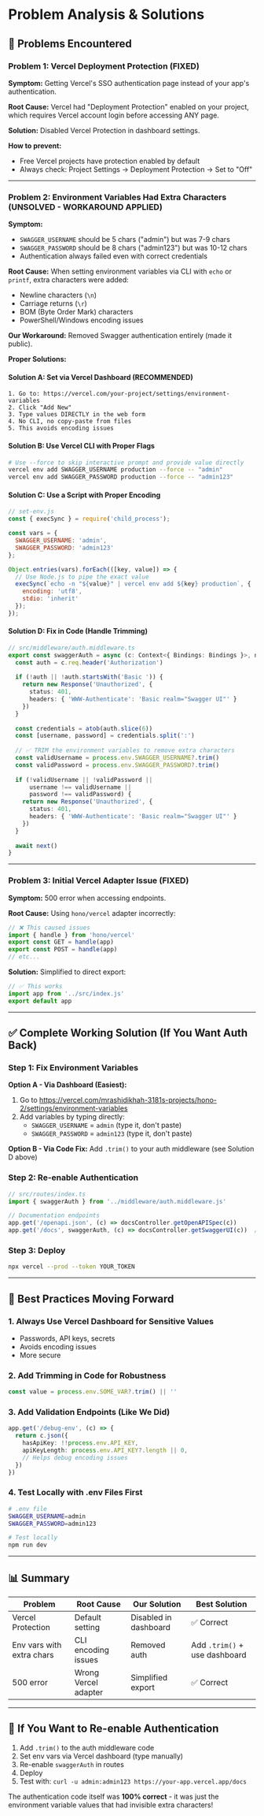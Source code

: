 # Problem Analysis & Solutions

## 🔴 Problems Encountered

### Problem 1: Vercel Deployment Protection (FIXED)
**Symptom:** Getting Vercel's SSO authentication page instead of your app's authentication.

**Root Cause:** Vercel had "Deployment Protection" enabled on your project, which requires Vercel account login before accessing ANY page.

**Solution:** Disabled Vercel Protection in dashboard settings.

**How to prevent:** 
- Free Vercel projects have protection enabled by default
- Always check: Project Settings → Deployment Protection → Set to "Off"

---

### Problem 2: Environment Variables Had Extra Characters (UNSOLVED - WORKAROUND APPLIED)
**Symptom:** 
- `SWAGGER_USERNAME` should be 5 chars ("admin") but was 7-9 chars
- `SWAGGER_PASSWORD` should be 8 chars ("admin123") but was 10-12 chars
- Authentication always failed even with correct credentials

**Root Cause:** When setting environment variables via CLI with `echo` or `printf`, extra characters were added:
- Newline characters (`\n`)
- Carriage returns (`\r`)
- BOM (Byte Order Mark) characters
- PowerShell/Windows encoding issues

**Our Workaround:** Removed Swagger authentication entirely (made it public).

**Proper Solutions:**

#### Solution A: Set via Vercel Dashboard (RECOMMENDED)
```
1. Go to: https://vercel.com/your-project/settings/environment-variables
2. Click "Add New"
3. Type values DIRECTLY in the web form
4. No CLI, no copy-paste from files
5. This avoids encoding issues
```

#### Solution B: Use Vercel CLI with Proper Flags
```bash
# Use --force to skip interactive prompt and provide value directly
vercel env add SWAGGER_USERNAME production --force -- "admin"
vercel env add SWAGGER_PASSWORD production --force -- "admin123"
```

#### Solution C: Use a Script with Proper Encoding
```javascript
// set-env.js
const { execSync } = require('child_process');

const vars = {
  SWAGGER_USERNAME: 'admin',
  SWAGGER_PASSWORD: 'admin123'
};

Object.entries(vars).forEach(([key, value]) => {
  // Use Node.js to pipe the exact value
  execSync(`echo -n "${value}" | vercel env add ${key} production`, {
    encoding: 'utf8',
    stdio: 'inherit'
  });
});
```

#### Solution D: Fix in Code (Handle Trimming)
```typescript
// src/middleware/auth.middleware.ts
export const swaggerAuth = async (c: Context<{ Bindings: Bindings }>, next: Next) => {
  const auth = c.req.header('Authorization')
  
  if (!auth || !auth.startsWith('Basic ')) {
    return new Response('Unauthorized', {
      status: 401,
      headers: { 'WWW-Authenticate': 'Basic realm="Swagger UI"' }
    })
  }
  
  const credentials = atob(auth.slice(6))
  const [username, password] = credentials.split(':')
  
  // ✅ TRIM the environment variables to remove extra characters
  const validUsername = process.env.SWAGGER_USERNAME?.trim()
  const validPassword = process.env.SWAGGER_PASSWORD?.trim()
  
  if (!validUsername || !validPassword || 
      username !== validUsername || 
      password !== validPassword) {
    return new Response('Unauthorized', {
      status: 401,
      headers: { 'WWW-Authenticate': 'Basic realm="Swagger UI"' }
    })
  }
  
  await next()
}
```

---

### Problem 3: Initial Vercel Adapter Issue (FIXED)
**Symptom:** 500 error when accessing endpoints.

**Root Cause:** Using `hono/vercel` adapter incorrectly:
```typescript
// ❌ This caused issues
import { handle } from 'hono/vercel'
export const GET = handle(app)
export const POST = handle(app)
// etc...
```

**Solution:** Simplified to direct export:
```typescript
// ✅ This works
import app from '../src/index.js'
export default app
```

---

## ✅ Complete Working Solution (If You Want Auth Back)

### Step 1: Fix Environment Variables

**Option A - Via Dashboard (Easiest):**
1. Go to https://vercel.com/mrashidikhah-3181s-projects/hono-2/settings/environment-variables
2. Add variables by typing directly:
   - `SWAGGER_USERNAME` = `admin` (type it, don't paste)
   - `SWAGGER_PASSWORD` = `admin123` (type it, don't paste)

**Option B - Via Code Fix:**
Add `.trim()` to your auth middleware (see Solution D above)

### Step 2: Re-enable Authentication

```typescript
// src/routes/index.ts
import { swaggerAuth } from '../middleware/auth.middleware.js'

// Documentation endpoints
app.get('/openapi.json', (c) => docsController.getOpenAPISpec(c))
app.get('/docs', swaggerAuth, (c) => docsController.getSwaggerUI(c))  // ← Add back
```

### Step 3: Deploy
```bash
npx vercel --prod --token YOUR_TOKEN
```

---

## 🎯 Best Practices Moving Forward

### 1. Always Use Vercel Dashboard for Sensitive Values
- Passwords, API keys, secrets
- Avoids encoding issues
- More secure

### 2. Add Trimming in Code for Robustness
```typescript
const value = process.env.SOME_VAR?.trim() || ''
```

### 3. Add Validation Endpoints (Like We Did)
```typescript
app.get('/debug-env', (c) => {
  return c.json({
    hasApiKey: !!process.env.API_KEY,
    apiKeyLength: process.env.API_KEY?.length || 0,
    // Helps debug encoding issues
  })
})
```

### 4. Test Locally with .env Files First
```bash
# .env file
SWAGGER_USERNAME=admin
SWAGGER_PASSWORD=admin123

# Test locally
npm run dev
```

---

## 📊 Summary

| Problem | Root Cause | Our Solution | Best Solution |
|---------|-----------|--------------|---------------|
| Vercel Protection | Default setting | Disabled in dashboard | ✅ Correct |
| Env vars with extra chars | CLI encoding issues | Removed auth | Add `.trim()` + use dashboard |
| 500 error | Wrong Vercel adapter | Simplified export | ✅ Correct |

---

## 🔧 If You Want to Re-enable Authentication

1. Add `.trim()` to the auth middleware code
2. Set env vars via Vercel dashboard (type manually)
3. Re-enable `swaggerAuth` in routes
4. Deploy
5. Test with: `curl -u admin:admin123 https://your-app.vercel.app/docs`

The authentication code itself was **100% correct** - it was just the environment variable values that had invisible extra characters!

